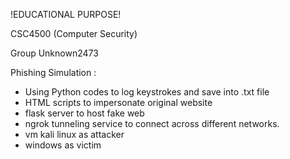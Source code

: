 !EDUCATIONAL PURPOSE!

CSC4500 (Computer Security)

Group Unknown2473

Phishing Simulation :
- Using Python codes to log keystrokes and save into .txt file
- HTML scripts to impersonate original website
- flask server to host fake web
- ngrok tunneling service to connect across different networks.
- vm kali linux as attacker
- windows as victim


